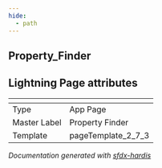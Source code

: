 ```yaml
---
hide:
  - path
---
```


## Property_Finder

## Lightning Page attributes

|<!-- -->|<!-- -->|
|:---|:---|
|Type| App Page|
|Master Label|Property Finder|
|Template|pageTemplate_2_7_3|




<!-- Page description -->


_Documentation generated with [sfdx-hardis](https://sfdx-hardis.cloudity.com)_
